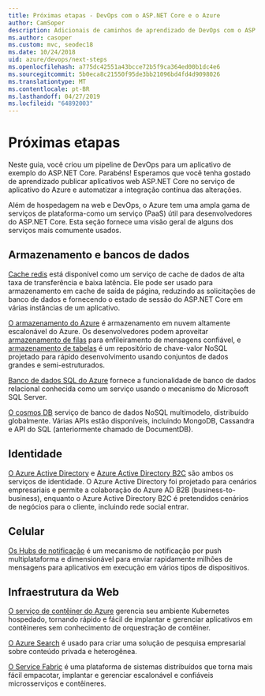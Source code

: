 ```yaml
---
title: Próximas etapas - DevOps com o ASP.NET Core e o Azure
author: CamSoper
description: Adicionais de caminhos de aprendizado de DevOps com o ASP.NET Core e o Azure.
ms.author: casoper
ms.custom: mvc, seodec18
ms.date: 10/24/2018
uid: azure/devops/next-steps
ms.openlocfilehash: a775dc42551a43bcce72b5f9ca364ed00b1dc4e6
ms.sourcegitcommit: 5b0eca8c21550f95de3bb21096bd4fd4d9098026
ms.translationtype: MT
ms.contentlocale: pt-BR
ms.lasthandoff: 04/27/2019
ms.locfileid: "64892003"
---
```

# <a name="next-steps"></a>Próximas etapas

Neste guia, você criou um pipeline de DevOps para um aplicativo de exemplo do ASP.NET Core. Parabéns! Esperamos que você tenha gostado de aprendizado publicar aplicativos web ASP.NET Core no serviço de aplicativo do Azure e automatizar a integração contínua das alterações.

Além de hospedagem na web e DevOps, o Azure tem uma ampla gama de serviços de plataforma-como um serviço (PaaS) útil para desenvolvedores do ASP.NET Core. Esta seção fornece uma visão geral de alguns dos serviços mais comumente usados.

## <a name="storage-and-databases"></a>Armazenamento e bancos de dados

[Cache redis](/azure/redis-cache/) está disponível como um serviço de cache de dados de alta taxa de transferência e baixa latência. Ele pode ser usado para armazenamento em cache de saída de página, reduzindo as solicitações de banco de dados e fornecendo o estado de sessão do ASP.NET Core em várias instâncias de um aplicativo.

[O armazenamento do Azure](/azure/storage/) é armazenamento em nuvem altamente escalonável do Azure. Os desenvolvedores podem aproveitar [armazenamento de filas](/azure/storage/queues/storage-queues-introduction) para enfileiramento de mensagens confiável, e [armazenamento de tabelas](/azure/storage/tables/table-storage-overview) é um repositório de chave-valor NoSQL projetado para rápido desenvolvimento usando conjuntos de dados grandes e semi-estruturados.

[Banco de dados SQL do Azure](/azure/sql-database/) fornece a funcionalidade de banco de dados relacional conhecida como um serviço usando o mecanismo do Microsoft SQL Server.

[O cosmos DB](/azure/cosmos-db/) serviço de banco de dados NoSQL multimodelo, distribuído globalmente. Várias APIs estão disponíveis, incluindo MongoDB, Cassandra e API do SQL (anteriormente chamado de DocumentDB).

## <a name="identity"></a>Identidade

[O Azure Active Directory](/azure/active-directory/) e [Azure Active Directory B2C](/azure/active-directory-b2c/) são ambos os serviços de identidade. O Azure Active Directory foi projetado para cenários empresariais e permite a colaboração do Azure AD B2B (business-to-business), enquanto o Azure Active Directory B2C é pretendidos cenários de negócios para o cliente, incluindo rede social entrar.

## <a name="mobile"></a>Celular

[Os Hubs de notificação](/azure/notification-hubs/) é um mecanismo de notificação por push multiplataforma e dimensionável para enviar rapidamente milhões de mensagens para aplicativos em execução em vários tipos de dispositivos.

## <a name="web-infrastructure"></a>Infraestrutura da Web

[O serviço de contêiner do Azure](/azure/aks/) gerencia seu ambiente Kubernetes hospedado, tornando rápido e fácil de implantar e gerenciar aplicativos em contêineres sem conhecimento de orquestração de contêiner.

[O Azure Search](/azure/search/) é usado para criar uma solução de pesquisa empresarial sobre conteúdo privada e heterogênea.

[O Service Fabric](/azure/service-fabric/) é uma plataforma de sistemas distribuídos que torna mais fácil empacotar, implantar e gerenciar escalonável e confiáveis microsserviços e contêineres.
